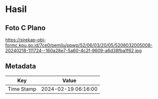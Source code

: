 # Hasil

## Foto C Plano

https://sirekap-obj-formc.kpu.go.id/7ce0/pemilu/ppwp/52/06/03/20/05/5206032005008-20240218-111724--160a28e7-5a60-4c2f-9609-a6d38fba1f62.jpg


## Metadata

| Key        | Value               |
| ---------- | ------------------- |
| Time Stamp | 2024-02-19 06:16:00 |



